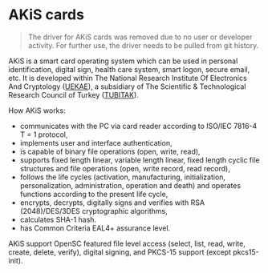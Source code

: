 # AKiS cards

> The driver for AKiS cards was removed due to no user or developer activity. For further use, the driver needs to be pulled from git history.

AKiS is a smart card operating system which can be used in personal identification, digital sign, health care system, smart logon, secure email, etc.
It is developed within The National Research Institute Of Electronics And Cryptology ([UEKAE](http://www.uekae.tubitak.gov.tr/en/)), a subsidiary of The Scientific & Technological Research Council of Turkey ([TUBITAK](http://www.tubitak.gov.tr/)).

How AKiS works:

* communicates with the PC via card reader according to ISO/IEC 7816-4 T = 1 protocol,
* implements user and interface authentication,
* is capable of binary file operations (open, write, read),
* supports fixed length linear, variable length linear, fixed length cyclic file structures and file operations (open, write record, read record),  
* follows the  life cycles (activation, manufacturing, initialization, personalization, administration, operation and death) and operates functions according to the present life cycle,
* encrypts, decrypts, digitally signs and verifies with RSA (2048)/DES/3DES cryptographic algorithms,
* calculates SHA-1 hash.
* has Common Criteria EAL4+ assurance level.

AKiS support OpenSC featured file level access (select, list, read, write, create, delete, verify), digital signing, and PKCS-15 support (except pkcs15-init).
